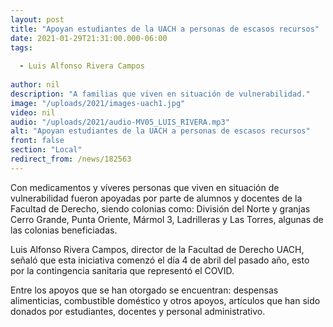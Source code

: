 ```yaml
---
layout: post
title: "Apoyan estudiantes de la UACH a personas de escasos recursos"
date: 2021-01-29T21:31:00.000-06:00
tags:
  
  - Luis Alfonso Rivera Campos
  
author: nil
description: "A familias que viven en situación de vulnerabilidad."
image: "/uploads/2021/images-uach1.jpg"
video: nil
audio: "/uploads/2021/audio-MV05_LUIS_RIVERA.mp3"
alt: "Apoyan estudiantes de la UACH a personas de escasos recursos"
front: false
section: "Local"
redirect_from: /news/182563
---
```


Con medicamentos y víveres personas que viven en situación de vulnerabilidad fueron apoyadas por parte de alumnos y docentes de la Facultad de Derecho, siendo colonias como: División del Norte y granjas Cerro Grande, Punta Oriente, Mármol 3, Ladrilleras y Las Torres, algunas de las colonias beneficiadas.
 
Luis Alfonso Rivera Campos, director de la Facultad de Derecho UACH, señaló que esta iniciativa comenzó el día 4 de abril del pasado año, esto por la contingencia sanitaria que representó el COVID. 

Entre los apoyos que se han otorgado se encuentran: despensas alimenticias, combustible doméstico y otros apoyos, artículos que han sido donados por estudiantes, docentes y personal administrativo.